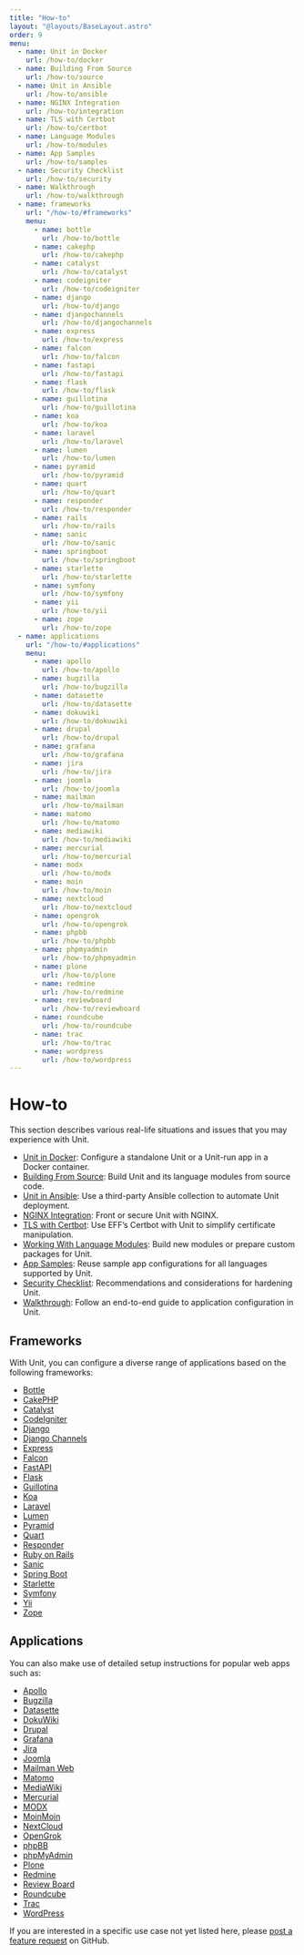 ```yaml
---
title: "How-to"
layout: "@layouts/BaseLayout.astro"
order: 9
menu:
  - name: Unit in Docker
    url: /how-to/docker
  - name: Building From Source
    url: /how-to/source
  - name: Unit in Ansible
    url: /how-to/ansible
  - name: NGINX Integration
    url: /how-to/integration
  - name: TLS with Certbot
    url: /how-to/certbot
  - name: Language Modules
    url: /how-to/modules
  - name: App Samples
    url: /how-to/samples
  - name: Security Checklist
    url: /how-to/security
  - name: Walkthrough
    url: /how-to/walkthrough
  - name: frameworks
    url: "/how-to/#frameworks"
    menu: 
      - name: bottle
        url: /how-to/bottle
      - name: cakephp
        url: /how-to/cakephp
      - name: catalyst
        url: /how-to/catalyst
      - name: codeigniter
        url: /how-to/codeigniter
      - name: django
        url: /how-to/django
      - name: djangochannels
        url: /how-to/djangochannels
      - name: express
        url: /how-to/express
      - name: falcon
        url: /how-to/falcon
      - name: fastapi
        url: /how-to/fastapi
      - name: flask
        url: /how-to/flask
      - name: guillotina
        url: /how-to/guillotina
      - name: koa
        url: /how-to/koa
      - name: laravel
        url: /how-to/laravel
      - name: lumen
        url: /how-to/lumen
      - name: pyramid
        url: /how-to/pyramid
      - name: quart
        url: /how-to/quart
      - name: responder
        url: /how-to/responder
      - name: rails
        url: /how-to/rails
      - name: sanic
        url: /how-to/sanic
      - name: springboot
        url: /how-to/springboot
      - name: starlette
        url: /how-to/starlette
      - name: symfony
        url: /how-to/symfony
      - name: yii
        url: /how-to/yii
      - name: zope
        url: /how-to/zope
  - name: applications
    url: "/how-to/#applications"
    menu:
      - name: apollo
        url: /how-to/apollo
      - name: bugzilla
        url: /how-to/bugzilla
      - name: datasette
        url: /how-to/datasette
      - name: dokuwiki
        url: /how-to/dokuwiki
      - name: drupal
        url: /how-to/drupal
      - name: grafana
        url: /how-to/grafana
      - name: jira
        url: /how-to/jira
      - name: joomla
        url: /how-to/joomla
      - name: mailman
        url: /how-to/mailman
      - name: matomo
        url: /how-to/matomo
      - name: mediawiki
        url: /how-to/mediawiki
      - name: mercurial
        url: /how-to/mercurial
      - name: modx
        url: /how-to/modx
      - name: moin
        url: /how-to/moin
      - name: nextcloud
        url: /how-to/nextcloud
      - name: opengrok
        url: /how-to/opengrok
      - name: phpbb
        url: /how-to/phpbb
      - name: phpmyadmin
        url: /how-to/phpmyadmin
      - name: plone
        url: /how-to/plone
      - name: redmine
        url: /how-to/redmine
      - name: reviewboard
        url: /how-to/reviewboard
      - name: roundcube
        url: /how-to/roundcube
      - name: trac
        url: /how-to/trac
      - name: wordpress
        url: /how-to/wordpress
---
```

<div class="section" id="how-to">

# How-to

This section describes various real-life situations and issues that you may
experience with Unit.

- [Unit in Docker](docker.md): Configure a standalone Unit or a Unit-run app in a Docker
  container.
- [Building From Source](source.md): Build Unit and its language modules from source code.
- [Unit in Ansible](ansible.md): Use a third-party Ansible collection to automate Unit
  deployment.
- [NGINX Integration](integration.md): Front or secure Unit with NGINX.
- [TLS with Certbot](certbot.md): Use EFF’s Certbot with Unit to simplify certificate
  manipulation.
- [Working With Language Modules](modules.md): Build new modules or prepare custom packages for
  Unit.
- [App Samples](samples.md): Reuse sample app configurations for all languages
  supported by Unit.
- [Security Checklist](security.md): Recommendations and considerations for hardening Unit.
- [Walkthrough](walkthrough.md): Follow an end-to-end guide to application configuration
  in Unit.
</div>

<div class="section" id="frameworks">

## Frameworks

With Unit, you can configure a diverse range of applications based on the
following frameworks:

* [Bottle](bottle.md)
* [CakePHP](cakephp.md)
* [Catalyst](catalyst.md)
* [CodeIgniter](codeigniter.md)
* [Django](django.md)
* [Django Channels](djangochannels.md)
* [Express](express.md)
* [Falcon](falcon.md)
* [FastAPI](fastapi.md)
* [Flask](flask.md)
* [Guillotina](guillotina.md)
* [Koa](koa.md)
* [Laravel](laravel.md)
* [Lumen](lumen.md)
* [Pyramid](pyramid.md)
* [Quart](quart.md)
* [Responder](responder.md)
* [Ruby on Rails](rails.md)
* [Sanic](sanic.md)
* [Spring Boot](springboot.md)
* [Starlette](starlette.md)
* [Symfony](symfony.md)
* [Yii](yii.md)
* [Zope](zope.md)
</div>

<div class="section" id="applications">

## Applications

You can also make use of detailed setup instructions for popular web apps such
as:

* [Apollo](apollo.md)
* [Bugzilla](bugzilla.md)
* [Datasette](datasette.md)
* [DokuWiki](dokuwiki.md)
* [Drupal](drupal.md)
* [Grafana](grafana.md)
* [Jira](jira.md)
* [Joomla](joomla.md)
* [Mailman Web](mailman.md)
* [Matomo](matomo.md)
* [MediaWiki](mediawiki.md)
* [Mercurial](mercurial.md)
* [MODX](modx.md)
* [MoinMoin](moin.md)
* [NextCloud](nextcloud.md)
* [OpenGrok](opengrok.md)
* [phpBB](phpbb.md)
* [phpMyAdmin](phpmyadmin.md)
* [Plone](plone.md)
* [Redmine](redmine.md)
* [Review Board](reviewboard.md)
* [Roundcube](roundcube.md)
* [Trac](trac.md)
* [WordPress](wordpress.md)
</div>

If you are interested in a specific use case not yet listed here, please [post
a feature request](https://github.com/nginx/unit-docs/issues) on GitHub.
